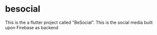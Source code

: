 # besocial

This is the a flutter project called "BeSocial". This is the social media built upon Firebase as backend

